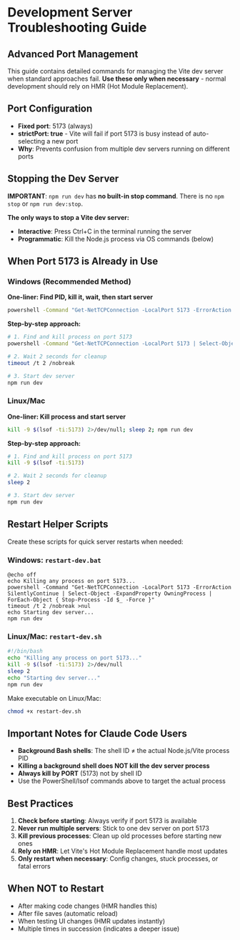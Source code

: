 # Development Server Troubleshooting Guide

## Advanced Port Management

This guide contains detailed commands for managing the Vite dev server when standard approaches fail. **Use these only when necessary** - normal development should rely on HMR (Hot Module Replacement).

## Port Configuration

- **Fixed port**: 5173 (always)
- **strictPort: true** - Vite will fail if port 5173 is busy instead of auto-selecting a new port
- **Why**: Prevents confusion from multiple dev servers running on different ports

## Stopping the Dev Server

**IMPORTANT**: `npm run dev` has **no built-in stop command**. There is no `npm stop` or `npm run dev:stop`.

**The only ways to stop a Vite dev server:**
- **Interactive**: Press Ctrl+C in the terminal running the server
- **Programmatic**: Kill the Node.js process via OS commands (below)

## When Port 5173 is Already in Use

### Windows (Recommended Method)

**One-liner: Find PID, kill it, wait, then start server**
```bash
powershell -Command "Get-NetTCPConnection -LocalPort 5173 -ErrorAction SilentlyContinue | Select-Object -ExpandProperty OwningProcess | ForEach-Object { Stop-Process -Id $_ -Force }" && timeout /t 2 /nobreak >nul && npm run dev
```

**Step-by-step approach:**
```bash
# 1. Find and kill process on port 5173
powershell -Command "Get-NetTCPConnection -LocalPort 5173 | Select-Object -ExpandProperty OwningProcess | ForEach-Object { Stop-Process -Id $_ -Force }"

# 2. Wait 2 seconds for cleanup
timeout /t 2 /nobreak

# 3. Start dev server
npm run dev
```

### Linux/Mac

**One-liner: Kill process and start server**
```bash
kill -9 $(lsof -ti:5173) 2>/dev/null; sleep 2; npm run dev
```

**Step-by-step approach:**
```bash
# 1. Find and kill process on port 5173
kill -9 $(lsof -ti:5173)

# 2. Wait 2 seconds for cleanup
sleep 2

# 3. Start dev server
npm run dev
```

## Restart Helper Scripts

Create these scripts for quick server restarts when needed:

### Windows: `restart-dev.bat`
```batch
@echo off
echo Killing any process on port 5173...
powershell -Command "Get-NetTCPConnection -LocalPort 5173 -ErrorAction SilentlyContinue | Select-Object -ExpandProperty OwningProcess | ForEach-Object { Stop-Process -Id $_ -Force }"
timeout /t 2 /nobreak >nul
echo Starting dev server...
npm run dev
```

### Linux/Mac: `restart-dev.sh`
```bash
#!/bin/bash
echo "Killing any process on port 5173..."
kill -9 $(lsof -ti:5173) 2>/dev/null
sleep 2
echo "Starting dev server..."
npm run dev
```

Make executable on Linux/Mac:
```bash
chmod +x restart-dev.sh
```

## Important Notes for Claude Code Users

- **Background Bash shells**: The shell ID ≠ the actual Node.js/Vite process PID
- **Killing a background shell does NOT kill the dev server process**
- **Always kill by PORT** (5173) not by shell ID
- Use the PowerShell/lsof commands above to target the actual process

## Best Practices

1. **Check before starting**: Always verify if port 5173 is available
2. **Never run multiple servers**: Stick to one dev server on port 5173
3. **Kill previous processes**: Clean up old processes before starting new ones
4. **Rely on HMR**: Let Vite's Hot Module Replacement handle most updates
5. **Only restart when necessary**: Config changes, stuck processes, or fatal errors

## When NOT to Restart

- After making code changes (HMR handles this)
- After file saves (automatic reload)
- When testing UI changes (HMR updates instantly)
- Multiple times in succession (indicates a deeper issue)
